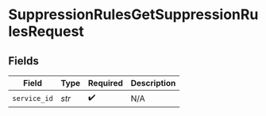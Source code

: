 # SuppressionRulesGetSuppressionRulesRequest


## Fields

| Field              | Type               | Required           | Description        |
| ------------------ | ------------------ | ------------------ | ------------------ |
| `service_id`       | *str*              | :heavy_check_mark: | N/A                |